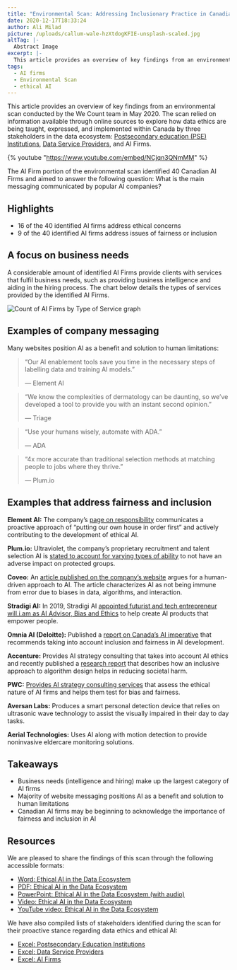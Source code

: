 ```yaml
---
title: "Environmental Scan: Addressing Inclusionary Practice in Canadian AI Firms"
date: 2020-12-17T18:33:24
author: Ali Milad
picture: /uploads/callum-wale-hzXtdogKFIE-unsplash-scaled.jpg
altTag: |-
  Abstract Image
excerpt: |-
  This article provides an overview of key findings from an environmental scan conducted by the We Count team in May 2020. The scan relied on information available through…
tags:
  - AI firms
  - Environmental Scan
  - ethical AI
---
```

This article provides an overview of key findings from an environmental scan conducted by the We Count team in May 2020. The scan relied on information available through online sources to explore how data ethics are being taught, expressed, and implemented within Canada by three stakeholders in the data ecosystem: [Postsecondary education (PSE) Institutions](https://wecount.inclusivedesign.ca/views/environmental-scan-canadian-postsecondary-education-and-ai-ethics/), [Data Service Providers](https://wecount.inclusivedesign.ca/views/environmental-scan-assessing-inclusionary-practice-in-canadian-data-services/), and AI Firms.

{% youtube "https://www.youtube.com/embed/NCjqn3QNmMM" %}

The AI Firm portion of the environmental scan identified 40 Canadian AI Firms and aimed to answer the following question: What is the main messaging communicated by popular AI companies?

## **Highlights**

*   16 of the 40 identified AI firms address ethical concerns
*   9 of the 40 identified AI firms address issues of fairness or inclusion

## **A focus on business needs**

A considerable amount of identified AI Firms provide clients with services that fulfil business needs, such as providing business intelligence and aiding in the hiring process. The chart below details the types of services provided by the identified AI Firms.

![Count of AI Firms by Type of Service graph](/uploads/Graph-1024x497.png)

## **Examples of company messaging**

Many websites position AI as a benefit and solution to human limitations:

> “Our AI enablement tools save you time in the necessary steps of labelling data and training AI models.”
> 
> — Element AI

> “We know the complexities of dermatology can be daunting, so we’ve developed a tool to provide you with an instant second opinion.”
> 
> — Triage

> “Use your humans wisely, automate with ADA.”
> 
> — ADA

> “4x more accurate than traditional selection methods at matching people to jobs where they thrive.”
> 
> — Plum.io

## **Examples that address fairness and inclusion**

**Element AI:** The company’s [page on responsibility](https://www.elementai.com/responsibility) communicates a proactive approach of “putting our own house in order first” and actively contributing to the development of ethical AI.

**Plum.io:** Ultraviolet, the company’s proprietary recruitment and talent selection AI is [stated to account for varying types of ability](https://www.plum.io/diversity) to not have an adverse impact on protected groups.

**Coveo:** An [article published on the company’s website](https://blog.coveo.com/advancing-ai-with-human-decision-making/) argues for a human-driven approach to AI. The article characterizes AI as not being immune from error due to biases in data, algorithms, and interaction.

**Stradigi AI:** In 2019, Stradigi AI [appointed futurist and tech entrepreneur will.i.am as AI Advisor, Bias and Ethics](https://www.stradigi.ai/press-room/stradigi-ai-launches-kepler-one-of-the-worlds-most-advanced-ai-platforms-appoints-will-i-am-as-ai-advisor-bias-and-ethics/) to help create AI products that empower people.

**Omnia AI (Deloitte):** Published a [report on Canada’s AI imperative](https://www2.deloitte.com/ca/en/pages/deloitte-analytics/articles/canadas-ai-imperative.html) that recommends taking into account inclusion and fairness in AI development.

**Accenture:** Provides AI strategy consulting that takes into account AI ethics and recently published a [research report](https://www.accenture.com/ca-en/insights/artificial-intelligence/stop-ai-reinforcing-biases) that describes how an inclusive approach to algorithm design helps in reducing societal harm.

**PWC:** [Provides AI strategy consulting services](https://www.pwc.com/ca/en/services/consulting/artificial-intelligence.html#theresponsibleaiframework) that assess the ethical nature of AI firms and helps them test for bias and fairness.

**Aversan Labs:** Produces a smart personal detection device that relies on ultrasonic wave technology to assist the visually impaired in their day to day tasks.

**Aerial Technologies:** Uses AI along with motion detection to provide noninvasive eldercare monitoring solutions.

## **Takeaways**

*   Business needs (intelligence and hiring) make up the largest category of AI firms
*   Majority of website messaging positions AI as a benefit and solution to human limitations
*   Canadian AI firms may be beginning to acknowledge the importance of fairness and inclusion in AI

## Resources

We are pleased to share the findings of this scan through the following accessible formats: 

*   [Word: Ethical AI in the Data Ecosystem](/uploads/Ethical-AI-in-the-Data-Ecosystem.docx)
*   [PDF: Ethical AI in the Data Ecosystem](/uploads/Ethical-AI-in-the-Data-Ecosystem.pdf)
*   [PowerPoint: Ethical AI in the Data Ecosystem (with audio)](/uploads/Ethical-AI-in-the-Data-Ecosystem-Environmental-Scan.pptx)
*   [Video: Ethical AI in the Data Ecosystem](https://wecount-cms.inclusivedesign.ca/wp-content/uploads/2020/12/Ethical-AI-in-the-Data-Ecosystem-Environmental-Scan_Final.mp4)
*   [YouTube video: Ethical AI in the Data Ecosystem](https://youtu.be/NCjqn3QNmMM) 

We have also compiled lists of stakeholders identified during the scan for their proactive stance regarding data ethics and ethical AI:

*   [Excel: Postsecondary Education Institutions](/uploads/Data-Science-Education.xlsx) 
*   [Excel: Data Service Providers](/uploads/Data-Service-Providers.xlsx) 
*   [Excel: AI Firms](/uploads/AI-Firms.xlsx)
